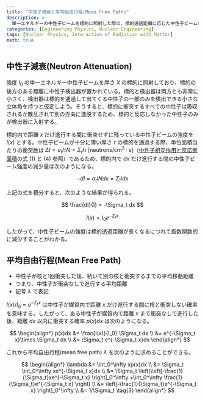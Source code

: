 ```yaml
---
title: "中性子減衰と平均自由行程(Mean Free Path)"
description: >-
  単一エネルギーの中性子ビームを標的に照射した際の、標的透過距離に応じた中性子ビームの強度を計算し、これから中性子の平均自由行程を導出する。
categories: [Engineering Physics, Nuclear Engineering]
tags: [Nuclear Physics, Interaction of Radiation with Matter]
math: true
---
```


## 中性子減衰(Neutron Attenuation)
強度 $I_0$ の単一エネルギー中性子ビームを厚さ $X$ の標的に照射しており、標的の後方のある距離に中性子検出器が置かれている。標的と検出器は両方とも非常に小さく、検出器は標的を通過して出てくる中性子の一部のみを検出できる小さな立体角を持つと仮定しよう。そうすると、標的に衝突するすべての中性子は吸収されるか散乱されて別の方向に逸脱するため、標的と反応しなかった中性子のみが検出器に入射する。

標的内で距離 $x$ だけ進行する間に衝突せずに残っている中性子ビームの強度を $I(x)$ とする。中性子ビームが十分に薄い厚さ $\tau$ の標的を通過する際、単位面積当たりの衝突数は $\Delta I = \sigma_t I\tau N = \Sigma_t I\tau \ \text{[neutrons/cm}^2\cdot\text{s]}$（[中性子相互作用と反応断面積](/posts/Neutron-Interactions-and-Cross-sections/#断面積cross-section-または微視的断面積microscopic-cross-section)の式 (1) と (4) 参照）であるため、標的内で $dx$ だけ進行する間の中性子ビーム強度の減少量は次のようになる。

$$ -dI = \sigma_t IN dx = \Sigma_t I dx \tag{1} $$

上記の式を積分すると、次のような結果が得られる。

$$ \frac{dI}{I} = -\Sigma_t dx $$

$$ I(x) = I_0e^{-\Sigma_t x} \tag{2} $$

したがって、中性子ビームの強度は標的透過距離が長くなるにつれて指数関数的に減少することがわかる。

## 平均自由行程(Mean Free Path)
- 中性子が核と1回衝突した後、続いて別の核と衝突するまでの平均移動距離
- つまり、中性子が衝突なしで進行する平均距離
- 記号 $\lambda$ で表記

$I(x)/I_0=e^{-\Sigma_t x}$ は中性子が媒質内で距離 $x$ だけ進行する間に核と衝突しない確率を意味する。したがって、ある中性子が媒質内で距離 $x$ まで衝突なしで進行した後、距離 $dx$ 以内に衝突する確率 $p(x)dx$ は次のようになる。

$$ \begin{align*}
p(x)dx &= \frac{I(x)}{I_0} \Sigma_t dx
\\ &= e^{-\Sigma_t x}\times \Sigma_t dx
\\ &= \Sigma_t e^{-\Sigma_t x}dx
\end{align*}
$$

これから平均自由行程(mean free path) $\lambda$ を次のように求めることができる。

$$ \begin{align*}
\lambda &= \int_0^\infty xp(x)dx
\\ &= \Sigma_t \int_0^\infty xe^{-\Sigma_t x}dx
\\ &= \Sigma_t \left(\left[-\frac{1}{\Sigma_t}xe^{-\Sigma_t x} \right]_0^\infty +\int_0^\infty \frac{1}{\Sigma_t}e^{-\Sigma_t x} \right)
\\ &= \left[-\frac{1}{\Sigma_t}e^{-\Sigma_t x} \right]_0^\infty
\\ &= 1/\Sigma_t \tag{3}
\end{align*}
$$